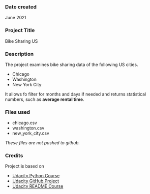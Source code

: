 ### Date created
June 2021

### Project Title
Bike Sharing US

### Description
The project examines bike sharing data of the following US cities.
* Chicago
* Washington
* New York City

It allows fo filter for months and days if needed and returns statistical numbers, such as **average rental time**.

### Files used
* chicago.csv
* washington.csv
* new_york_city.csv

_These files are not pushed to github._

### Credits
Project is based on
* [Udacity Python Course](https://classroom.udacity.com)
* [Udacity GitHub Project](https://github.com/udacity/pdsnd_github.git)
* [Udacity README Course](https://github.com/udacity/ud777-writing-readmes.git)
